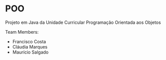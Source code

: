 # POO
Projeto em Java da Unidade Curricular Programação Orientada aos Objetos

Team Members:
 - Francisco Costa
 - Cláudia Marques
 - Maurício Salgado
